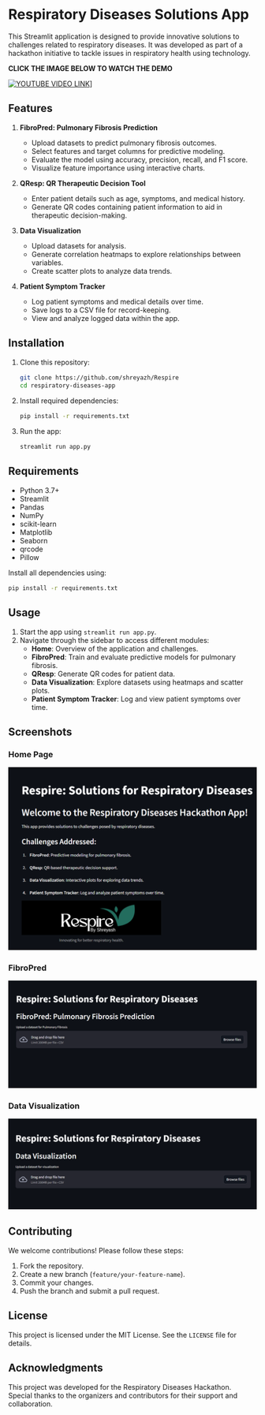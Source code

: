# Respiratory Diseases Solutions App

This Streamlit application is designed to provide innovative solutions to challenges related to respiratory diseases. It was developed as part of a hackathon initiative to tackle issues in respiratory health using technology.

**CLICK THE IMAGE BELOW TO WATCH THE DEMO**

[![YOUTUBE VIDEO LINK](https://github.com/user-attachments/assets/c6a8a738-992a-4601-a20b-a807d03ffa48)](https://youtu.be/YV0klYNzNmU)]

## Features

1. **FibroPred: Pulmonary Fibrosis Prediction**
   - Upload datasets to predict pulmonary fibrosis outcomes.
   - Select features and target columns for predictive modeling.
   - Evaluate the model using accuracy, precision, recall, and F1 score.
   - Visualize feature importance using interactive charts.

2. **QResp: QR Therapeutic Decision Tool**
   - Enter patient details such as age, symptoms, and medical history.
   - Generate QR codes containing patient information to aid in therapeutic decision-making.

3. **Data Visualization**
   - Upload datasets for analysis.
   - Generate correlation heatmaps to explore relationships between variables.
   - Create scatter plots to analyze data trends.

4. **Patient Symptom Tracker**
   - Log patient symptoms and medical details over time.
   - Save logs to a CSV file for record-keeping.
   - View and analyze logged data within the app.

## Installation

1. Clone this repository:
   ```bash
   git clone https://github.com/shreyazh/Respire
   cd respiratory-diseases-app
   ```

2. Install required dependencies:
   ```bash
   pip install -r requirements.txt
   ```

3. Run the app:
   ```bash
   streamlit run app.py
   ```

## Requirements

- Python 3.7+
- Streamlit
- Pandas
- NumPy
- scikit-learn
- Matplotlib
- Seaborn
- qrcode
- Pillow

Install all dependencies using:
```bash
pip install -r requirements.txt
```

## Usage

1. Start the app using `streamlit run app.py`.
2. Navigate through the sidebar to access different modules:
   - **Home**: Overview of the application and challenges.
   - **FibroPred**: Train and evaluate predictive models for pulmonary fibrosis.
   - **QResp**: Generate QR codes for patient data.
   - **Data Visualization**: Explore datasets using heatmaps and scatter plots.
   - **Patient Symptom Tracker**: Log and view patient symptoms over time.

## Screenshots

### Home Page
![Home Page](r1.png)

### FibroPred
![FibroPred](r2.png)

### Data Visualization
![Data Visualization](r3.png)

## Contributing

We welcome contributions! Please follow these steps:
1. Fork the repository.
2. Create a new branch (`feature/your-feature-name`).
3. Commit your changes.
4. Push the branch and submit a pull request.

## License

This project is licensed under the MIT License. See the `LICENSE` file for details.

## Acknowledgments

This project was developed for the Respiratory Diseases Hackathon. Special thanks to the organizers and contributors for their support and collaboration.

